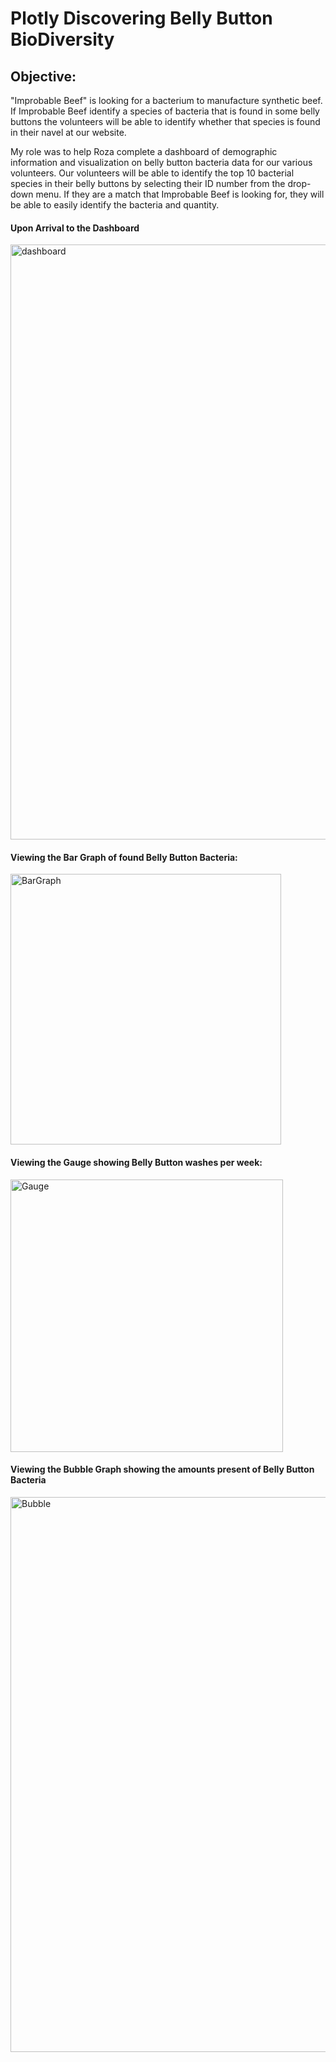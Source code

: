 # Plotly Discovering Belly Button BioDiversity

## Objective: 
"Improbable Beef" is looking for a bacterium to manufacture synthetic beef.
If Improbable Beef identify a species of bacteria that is found in some belly buttons the volunteers will
be able to identify whether that species is found in their navel at our website.

My role was to help Roza complete a dashboard of demographic information and visualization on belly button
bacteria data for our various volunteers. Our volunteers will be able to identify the top 10 
bacterial species in their belly buttons by selecting their ID number from the drop-down menu. 
If they are a match that Improbable Beef is looking for, they will be able to easily identify the bacteria and quantity. 

#### Upon Arrival to the Dashboard 

<img width="952" alt="dashboard" src="https://user-images.githubusercontent.com/111904266/211651174-af1da1f6-51a5-466e-9fd1-addc82119985.png">


#### Viewing the Bar Graph of found Belly Button Bacteria:

<img width="433" alt="BarGraph" src="https://user-images.githubusercontent.com/111904266/211651266-ad991553-2163-4517-b674-d05faf022c5e.png">

#### Viewing the Gauge showing Belly Button washes per week:

<img width="436" alt="Gauge" src="https://user-images.githubusercontent.com/111904266/211651491-a203111c-ded9-48b7-83e2-948b92c9e544.png">

#### Viewing the Bubble Graph showing the amounts present of Belly Button Bacteria

<img width="888" alt="Bubble" src="https://user-images.githubusercontent.com/111904266/211651605-98a93762-f564-4f11-91cc-e334e24a82a2.png">



